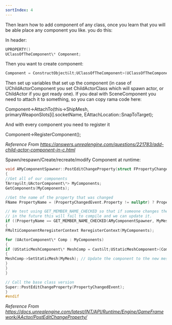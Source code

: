 ```yaml
---
sortIndex: 4
---
```


Then learn how to add component of any class, once you learn that you will be able place any component you like. you do this:

In header:
```cpp
UPROPERTY()  
UClassOfTheComponent\* Component;
```
Then you want to create component:
```cpp
Component = ConstructObject&lt;UClassOfTheComponent>(UClassOfTheComponent::StaticClass(), GetOwner(), NAME_None, RF_Transient);
```
Then set up variables that set up the component (in case of UChildActorComponent you set ChildActorClass which will spawn actor, or ChildActor if you got ready one). If you deal with SceneComponent you need to attach it to something, so you can copy rama code here:

Component->AttachTo(this->ShipMesh, primaryWeaponSlots\[i].socketName, EAttachLocation::SnapToTarget);

And with every component you need to register it

Component->RegisterComponent();

*Reference From <https://answers.unrealengine.com/questions/221783/add-child-actor-component-in-c.html>* 



Spawn/respawn/Create/recreate/modify Component at runtime:


```cpp
void AMyComponentSpawner::PostEditChangeProperty(struct FPropertyChangedEvent& PropertyChangedEvent)  
{  
//Get all of our components  
TArray&lt;UActorComponent\*> MyComponents;  
GetComponents(MyComponents);

//Get the name of the property that was changed  
FName PropertyName = (PropertyChangedEvent.Property != nullptr) ? PropertyChangedEvent.Property->GetFName() : NAME_None;

// We test using GET_MEMBER_NAME_CHECKED so that if someone changes the property name  
// in the future this will fail to compile and we can update it.  
if ((PropertyName == GET_MEMBER_NAME_CHECKED(AMyComponentSpawner, MyMesh)))  
{  
FMultiComponentReregisterContext ReregisterContext(MyComponents);

for (UActorComponent\* Comp : MyComponents)  
{  
if (UStaticMeshComponent\* MeshComp = Cast&lt;UStaticMeshComponent>(Comp))  
{  
MeshComp->SetStaticMesh(MyMesh); // Update the component to the new mesh  
}  
}  
}

// Call the base class version  
Super::PostEditChangeProperty(PropertyChangedEvent);  
}  
#endif
```
*Reference From <https://docs.unrealengine.com/latest/INT/API/Runtime/Engine/GameFramework/AActor/PostEditChangeProperty/>*

